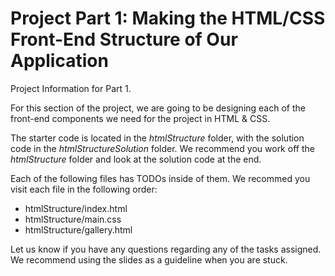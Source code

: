 # Project Part 1: Making the HTML/CSS Front-End Structure of Our Application
Project Information for Part 1.

For this section of the project, we are going to be designing each of the front-end components we need for the project in HTML & CSS.  
  
The starter code is located in the *htmlStructure* folder, with the solution code in the *htmlStructureSolution* folder. We recommend you work off the *htmlStructure* folder and look at the solution code at the end. 

Each of the following files has TODOs inside of them. We recommed you visit each file in the following order:
  - htmlStructure/index.html
  - htmlStructure/main.css
  - htmlStructure/gallery.html
  
Let us know if you have any questions regarding any of the tasks assigned. We recommend using the slides as a guideline when you are stuck.
